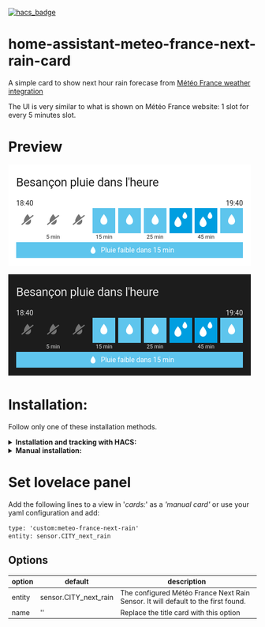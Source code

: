 [![hacs_badge](https://img.shields.io/badge/HACS-Default-orange.svg)](https://github.com/hacs/integration)


# home-assistant-meteo-france-next-rain-card
A simple card to show next hour rain forecase from [Météo France weather integration](https://www.home-assistant.io/integrations/meteo_france/)

The UI is very similar to what is shown on Météo France website: 1 slot for every 5 minutes slot.

# Preview

![Preview in light theme](preview_light.png)

![Preview in dark theme](preview_dark.png)

# Installation:
Follow only one of these installation methods.

<details>
  <summary><b>Installation and tracking with HACS:</b></summary>

1. Go to HACS panel
2. Click on "Interface"
3. Click on the menu at the top and choose "Custom Repository" in the menu
4. Enter "https://github.com/nyroDev/home-assistant-meteo-france-next-rain-card" for repository field
5. Choose "Lovelace" for category field
6. Click "Add"
7. Close the "Custom Repository" window
8. Click on "Météo France Next Rain Card repository"
9. Click on "Download" button at bottom
10. Set the lovelace panel
</details>

<details>
  <summary><b>Manual installation:</b></summary>

1. Copy meteo-france-next-rain-card into your 'www' folder in the hass config directory. The *'www'* folder can be accesed via *'/local/'* in your configuration I've put my custom elements in the sub folder *'elements'* and the js file of this card in the folder *'meteo-france-next-rain-card'* as an example.
2. Enable advanced mode and in your lovelace dashboard settings
3. Add a resource ![add a resource](https://i.imgur.com/pySUU4V.png)

   or if you use yaml to configure lovelace:

		resources:
			- type: module
	        	  url: /hacsfiles/elements/meteo-france-next-rain-card/meteo-france-next-rain-card.js
4. Set the lovelace panel
</details>


# Set lovelace panel

Add the following lines to a view in '*cards:*' as a *'manual card'* or use your yaml configuration and add:

    type: 'custom:meteo-france-next-rain'
    entity: sensor.CITY_next_rain

## Options
|option| default|description|
|--|--|--|
|  entity| sensor.CITY_next_rain| The configured Météo France Next Rain Sensor. It will default to the first found. |
|  name| ''| Replace the title card with this option
